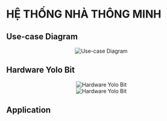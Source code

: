 # HỆ THỐNG NHÀ THÔNG MINH

## Use-case Diagram
<div align=center><img src="https://github.com/HuydoanRH/SmartHome/blob/main/Image/usecase.png"alt="Use-case Diagram"></div> 


## Hardware Yolo Bit
<div align=center><img src="https://github.com/HuydoanRH/SmartHome/blob/main/Image/overview1.png"alt="Hardware Yolo Bit"></div> 
<div align=center><img src="https://github.com/HuydoanRH/SmartHome/blob/main/Image/overview2.png"alt="Hardware Yolo Bit"></div> 
  
## Application
<div align=center><img src="https://github.com/HuydoanRH/SmartHome/blob/main/Image/app_1.png"alt=""></div> 
<div align=center><img src="https://github.com/HuydoanRH/SmartHome/blob/main/Image/app_2.png"alt=""></div> 
<div align=center><img src="https://github.com/HuydoanRH/SmartHome/blob/main/Image/app_3.png"alt=""></div> 
<div align=center><img src="https://github.com/HuydoanRH/SmartHome/blob/main/Image/app_4.png"alt=""></div> 
<div align=center><img src="https://github.com/HuydoanRH/SmartHome/blob/main/Image/app_5.png"alt=""></div> 
<div align=center><img src="https://github.com/HuydoanRH/SmartHome/blob/main/Image/app_6.png"alt=""></div> 
<div align=center><img src="https://github.com/HuydoanRH/SmartHome/blob/main/Image/app_7.png"alt=""></div> 
<div align=center><img src="https://github.com/HuydoanRH/SmartHome/blob/main/Image/app_8.png"alt=""></div> 
<div align=center><img src="https://github.com/HuydoanRH/SmartHome/blob/main/Image/app_9.png"alt=""></div> 
<div align=center><img src="https://github.com/HuydoanRH/SmartHome/blob/main/Image/app_10.png"alt=""></div> 
<div align=center><img src="https://github.com/HuydoanRH/SmartHome/blob/main/Image/app_11.png"alt=""></div> 